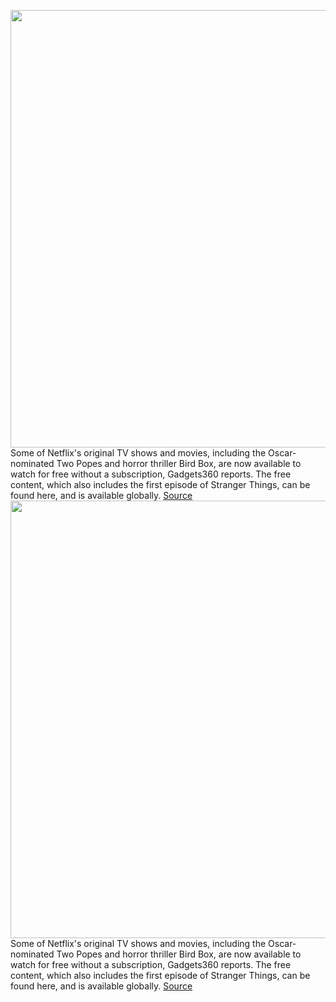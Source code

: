 <img src='https://cdn.vox-cdn.com/thumbor/90b1lv_MN9IhCpacb7B_G2wDoKg=/0x0:2514x1248/1200x800/filters:focal(1038x846:1440x1248)/cdn.vox-cdn.com/uploads/chorus_image/image/67318789/image__3_.0.png' width='700px' /><br/>
Some of Netflix's original TV shows and movies, including the Oscar-nominated Two Popes and horror thriller Bird Box, are now available to watch for free without a subscription, Gadgets360 reports. The free content, which also includes the first episode of Stranger Things, can be found here, and is available globally.
<a href='https://www.theverge.com/2020/8/31/21408344/netflix-watch-free-two-popes-bird-box-stranger-things-promotional-campaign'> Source <a/><img src='https://cdn.vox-cdn.com/thumbor/90b1lv_MN9IhCpacb7B_G2wDoKg=/0x0:2514x1248/1200x800/filters:focal(1038x846:1440x1248)/cdn.vox-cdn.com/uploads/chorus_image/image/67318789/image__3_.0.png' width='700px' /><br/>
Some of Netflix's original TV shows and movies, including the Oscar-nominated Two Popes and horror thriller Bird Box, are now available to watch for free without a subscription, Gadgets360 reports. The free content, which also includes the first episode of Stranger Things, can be found here, and is available globally.
<a href='https://www.theverge.com/2020/8/31/21408344/netflix-watch-free-two-popes-bird-box-stranger-things-promotional-campaign'> Source <a/>